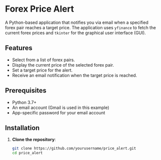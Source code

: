 # Forex Price Alert

A Python-based application that notifies you via email when a specified forex pair reaches a target price. The application uses `yfinance` to fetch the current forex prices and `tkinter` for the graphical user interface (GUI).

## Features

- Select from a list of forex pairs.
- Display the current price of the selected forex pair.
- Set a target price for the alert.
- Receive an email notification when the target price is reached.

## Prerequisites

- Python 3.7+
- An email account (Gmail is used in this example)
- App-specific password for your email account

## Installation

1. **Clone the repository**:

   ```sh
   git clone https://github.com/yourusername/price_alert.git
   cd price_alert

